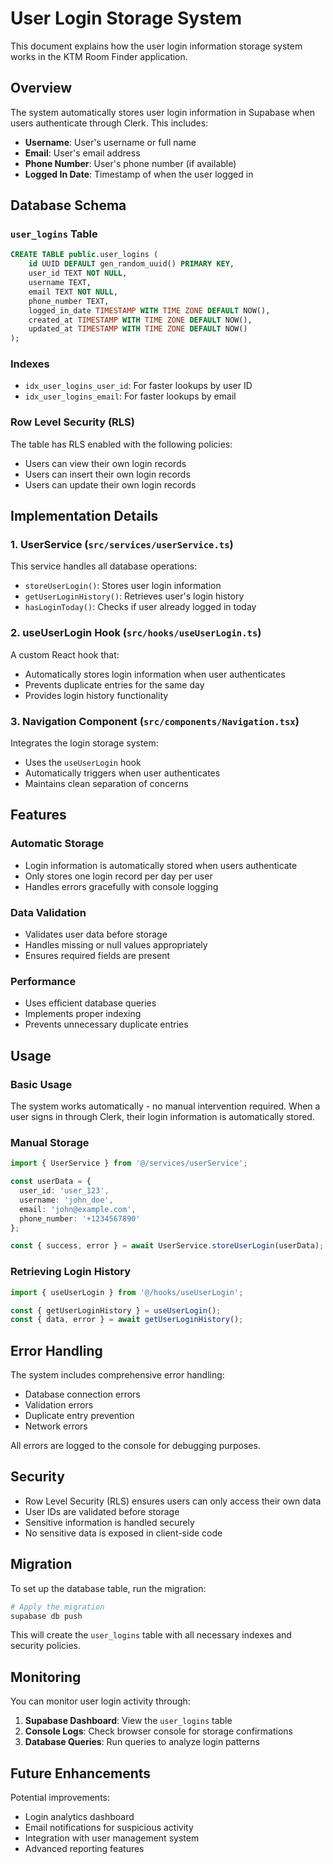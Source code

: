 # User Login Storage System

This document explains how the user login information storage system works in the KTM Room Finder application.

## Overview

The system automatically stores user login information in Supabase when users authenticate through Clerk. This includes:

- **Username**: User's username or full name
- **Email**: User's email address
- **Phone Number**: User's phone number (if available)
- **Logged In Date**: Timestamp of when the user logged in

## Database Schema

### `user_logins` Table

```sql
CREATE TABLE public.user_logins (
    id UUID DEFAULT gen_random_uuid() PRIMARY KEY,
    user_id TEXT NOT NULL,
    username TEXT,
    email TEXT NOT NULL,
    phone_number TEXT,
    logged_in_date TIMESTAMP WITH TIME ZONE DEFAULT NOW(),
    created_at TIMESTAMP WITH TIME ZONE DEFAULT NOW(),
    updated_at TIMESTAMP WITH TIME ZONE DEFAULT NOW()
);
```

### Indexes

- `idx_user_logins_user_id`: For faster lookups by user ID
- `idx_user_logins_email`: For faster lookups by email

### Row Level Security (RLS)

The table has RLS enabled with the following policies:

- Users can view their own login records
- Users can insert their own login records
- Users can update their own login records

## Implementation Details

### 1. UserService (`src/services/userService.ts`)

This service handles all database operations:

- `storeUserLogin()`: Stores user login information
- `getUserLoginHistory()`: Retrieves user's login history
- `hasLoginToday()`: Checks if user already logged in today

### 2. useUserLogin Hook (`src/hooks/useUserLogin.ts`)

A custom React hook that:

- Automatically stores login information when user authenticates
- Prevents duplicate entries for the same day
- Provides login history functionality

### 3. Navigation Component (`src/components/Navigation.tsx`)

Integrates the login storage system:

- Uses the `useUserLogin` hook
- Automatically triggers when user authenticates
- Maintains clean separation of concerns

## Features

### Automatic Storage

- Login information is automatically stored when users authenticate
- Only stores one login record per day per user
- Handles errors gracefully with console logging

### Data Validation

- Validates user data before storage
- Handles missing or null values appropriately
- Ensures required fields are present

### Performance

- Uses efficient database queries
- Implements proper indexing
- Prevents unnecessary duplicate entries

## Usage

### Basic Usage

The system works automatically - no manual intervention required. When a user signs in through Clerk, their login information is automatically stored.

### Manual Storage

```typescript
import { UserService } from '@/services/userService';

const userData = {
  user_id: 'user_123',
  username: 'john_doe',
  email: 'john@example.com',
  phone_number: '+1234567890'
};

const { success, error } = await UserService.storeUserLogin(userData);
```

### Retrieving Login History

```typescript
import { useUserLogin } from '@/hooks/useUserLogin';

const { getUserLoginHistory } = useUserLogin();
const { data, error } = await getUserLoginHistory();
```

## Error Handling

The system includes comprehensive error handling:

- Database connection errors
- Validation errors
- Duplicate entry prevention
- Network errors

All errors are logged to the console for debugging purposes.

## Security

- Row Level Security (RLS) ensures users can only access their own data
- User IDs are validated before storage
- Sensitive information is handled securely
- No sensitive data is exposed in client-side code

## Migration

To set up the database table, run the migration:

```bash
# Apply the migration
supabase db push
```

This will create the `user_logins` table with all necessary indexes and security policies.

## Monitoring

You can monitor user login activity through:

1. **Supabase Dashboard**: View the `user_logins` table
2. **Console Logs**: Check browser console for storage confirmations
3. **Database Queries**: Run queries to analyze login patterns

## Future Enhancements

Potential improvements:

- Login analytics dashboard
- Email notifications for suspicious activity
- Integration with user management system
- Advanced reporting features
